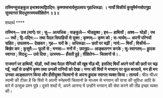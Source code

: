 **तस्मिन्सुसङ्कुल इभाश्वरथद्विपदि्भ:** **कृष्णश्सभार्यमुपलवय गृहाधिरूढा: ।** **नार्यो विकीर्य कुसुमैर्मनसोपगुह्य** **सुस्वागतं विदधुरुत्स्मयवीक्षितेन ॥ ३॥** 

शब्दार्थ **** 

**तस्मिन्—** **उस (मार्ग) पर** **; सु—** **अत्यधिक** **; सङ्कुले—** **भीडय़ुक्त** **; इभ—** **हाथियों** **; अश्व—** **घोड़ों** **; रथ—** **रथों** **; द्वि-पदि्भ:—** **तथा** **पैदल सिपाहियों से युक्त** **; कृष्णम्—** **कृष्ण को** **; स-भार्यम्—** **अपनी पत्नियों सहित** **; उपलवय—** **देखकर** **; गृह—** **घरों के** **;** **अधिरूढा:—** **छतों पर चढ़ीं** **; नार्य:—** **षियाँ** **; विकीर्य—** **बिखेर कर** **; कुसुमै:—** **फूलों से** **; मनसा—** **मनों में** **; उपगुह्य—** **आङ्क्षलगन** **करके** **; सु-स्वागतम्—** **हाॢदक स्वागत** **; विदधु:—** **उसे दिया** **; उत्स्मय—** **हँसती हुई** **; वीक्षितेन—** **चितवनों से।** **.** 

**राजमार्ग पर हाथियों, घोड़ों, रथों तथा पैदल सैनिकों की खूब भीड़ थी, इसलिए षियाँ** **अपने घरों की छतों पर चढ़ गईं, जहाँ से उन्होंने कृष्ण तथा उनकी रानियों को देखा। नगर की** **षियों ने भगवान् पर फूल बरसाये, मन ही मन उनका आङ्क्षलगन किया और हँसीयुक्त चितवनों से** **अपना हाॢदक स्वागत व्यक्त किया।** **तात्पर्य :** श्रील श्रीधर स्वामी की टीका है कि षियों ने अपनी स्नेहमयी चितवनों के माध्यम से भगवान् की यात्रा की सुविधा आदि के बारे में उत्सुक प्रश्न पूछे। दूसरे शब्दों में, अपने आनन्द में उन्होंने भगवान् की सेवा करने की तीव्र इच्छा व्यक्त की।  